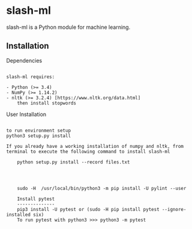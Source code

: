 slash-ml
============

slash-ml is a Python module for machine learning.

Installation
------------

Dependencies
~~~~~~~~~~~~

slash-ml requires:

- Python (>= 3.4)
- NumPy (>= 1.14.2)
- nltk (>= 3.2.4) [https://www.nltk.org/data.html]
    then install stopwords
~~~~~~~~~~~~~~~~~

User Installation
~~~~~~~~~~~~~~~~~

to run environment setup
python3 setup.py install

If you already have a working installation of numpy and nltk, from terminal to execute the following command to install slash-ml

    python setup.py install --record files.txt




    sudo -H  /usr/local/bin/python3 -m pip install -U pylint --user

    Install pytest
    --------------
    pip3 install -U pytest or (sudo -H pip install pytest --ignore-installed six)
    To run pytest with python3 >>> python3 -m pytest

